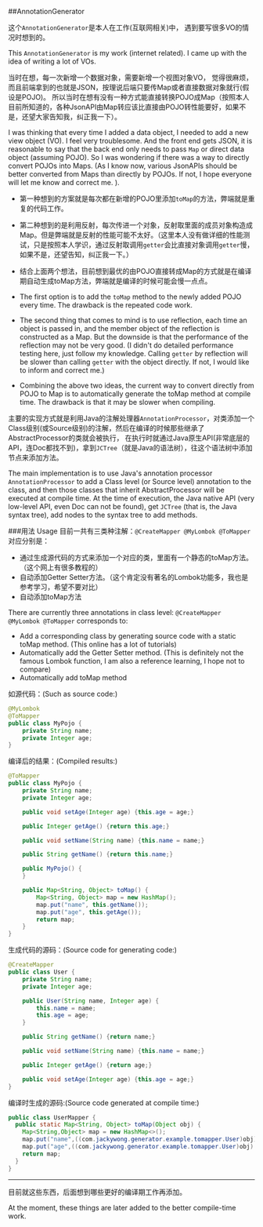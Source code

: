 ##AnnotationGenerator

这个`AnnotationGenerator`是本人在工作(互联网相关)中，
遇到要写很多VO的情况时想到的。

This `AnnotationGenerator` is my work (internet related).
I came up with the idea of writing a lot of VOs.

当时在想，每一次新增一个数据对象，需要新增一个视图对象VO，
觉得很麻烦，而且前端拿到的也就是JSON，按理说后端只要传Map或者直接数据对象就行(假设是POJO)。
所以当时在想有没有一种方式能直接转换POJO成Map（按照本人目前所知道的，各种JsonAPI由Map转应该比直接由POJO转性能要好，如果不是，还望大家告知我，纠正我一下）。

I was thinking that every time I added a data object, I needed to add a new view object (VO).
I feel very troublesome. And the front end gets JSON, it is reasonable to say that the back end only needs to pass `Map` or direct data object (assuming POJO).
So I was wondering if there was a way to directly convert POJOs into Maps. (As I know now, various JsonAPIs should be better converted from Maps than directly by POJOs. If not, I hope everyone will let me know and correct me. ).

* 第一种想到的方案就是每次都在新增的POJO里添加`toMap`的方法，弊端就是重复的代码工作。
* 第二种想到的是利用反射，每次传进一个对象，反射取里面的成员对象构造成Map。但是弊端就是反射的性能可能不太好。（这里本人没有做详细的性能测试，只是按照本人学识，通过反射取调用`getter`会比直接对象调用`getter`慢，如果不是，还望告知，纠正我一下。）
* 结合上面两个想法，目前想到最优的由POJO直接转成Map的方式就是在编译期自动生成toMap方法，弊端就是编译的时候可能会慢一点点。

* The first option is to add the `toMap` method to the newly added POJO every time. The drawback is the repeated code work.
* The second thing that comes to mind is to use reflection, each time an object is passed in, and the member object of the reflection is constructed as a Map. But the downside is that the performance of the reflection may not be very good. (I didn't do detailed performance testing here, just follow my knowledge. Calling `getter` by reflection will be slower than calling `getter` with the object directly. If not, I would like to inform and correct me.)
* Combining the above two ideas, the current way to convert directly from POJO to Map is to automatically generate the toMap method at compile time. The drawback is that it may be slower when compiling.

主要的实现方式就是利用Java的注解处理器`AnnotationProcessor`，对类添加一个Class级别(或Source级别)的注解，然后在编译的时候那些继承了AbstractProcessor的类就会被执行，
在执行时就通过Java原生API(非常底层的API，连Doc都找不到)，拿到`JCTree`（就是Java的语法树），往这个语法树中添加节点来添加方法。

The main implementation is to use Java's annotation processor `AnnotationProcessor` to add a Class level (or Source level) annotation to the class, and then those classes that inherit AbstractProcessor will be executed at compile time.
At the time of execution, the Java native API (very low-level API, even Doc can not be found), get `JCTree` (that is, the Java syntax tree), add nodes to the syntax tree to add methods.

###用法 Usage
目前一共有三类种注解：`@CreateMapper @MyLombok @ToMapper` 对应分别是：
* 通过生成源代码的方式来添加一个对应的类，里面有一个静态的toMap方法。（这个网上有很多教程的）
* 自动添加Getter Setter方法。（这个肯定没有著名的Lombok功能多，我也是参考学习，希望不要对比）
* 自动添加toMap方法

There are currently three annotations in class level: `@CreateMapper @MyLombok @ToMapper` corresponds to:
* Add a corresponding class by generating source code with a static toMap method. (This online has a lot of tutorials)
* Automatically add the Getter Setter method. (This is definitely not the famous Lombok function, I am also a reference learning, I hope not to compare)
* Automatically add toMap method

如源代码：(Such as source code:)

```java
@MyLombok
@ToMapper
public class MyPojo {
    private String name;
    private Integer age;
}
```
编译后的结果：(Compiled results:)

```java
@ToMapper
public class MyPojo {
    private String name;
    private Integer age;

    public void setAge(Integer age) {this.age = age;}

    public Integer getAge() {return this.age;}

    public void setName(String name) {this.name = name;}

    public String getName() {return this.name;}

    public MyPojo() {
    }

    public Map<String, Object> toMap() {
        Map<String, Object> map = new HashMap();
        map.put("name", this.getName());
        map.put("age", this.getAge());
        return map;
    }
}
```
生成代码的源码：(Source code for generating code:)

```java
@CreateMapper
public class User {
    private String name;
    private Integer age;

    public User(String name, Integer age) {
        this.name = name;
        this.age = age;
    }

    public String getName() {return name;}

    public void setName(String name) {this.name = name;}

    public Integer getAge() {return age;}

    public void setAge(Integer age) {this.age = age;}
}

```

编译时生成的源码:(Source code generated at compile time:)

```java
public class UserMapper {
  public static Map<String, Object> toMap(Object obj) {
    Map<String,Object> map = new HashMap<>();
    map.put("name",((com.jackywong.generator.example.tomapper.User)obj).getName());
    map.put("age",((com.jackywong.generator.example.tomapper.User)obj).getAge());
    return map;
  }
}
```

---
目前就这些东西，后面想到哪些更好的编译期工作再添加。

At the moment, these things are later added to the better compile-time work.